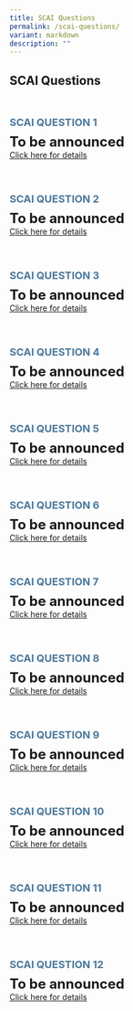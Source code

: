 ```yaml
---
title: SCAI Questions
permalink: /scai-questions/
variant: markdown
description: ""
---
```

## SCAI Questions

<div style="padding: 25px 0px 0px 0px;"></div>

<div style="font-size:18px;line-height:38px; color: #4b789b"><b>SCAI QUESTION 1</b></div>
<div style="font-size:24px;"><b>To be announced</b><br></div>
<a href="/scai-question-1/">Click here for details</a>

<div style="padding: 50px 0px 0px 0px;"></div>

<div style="font-size:18px;line-height:38px; color: #4b789b"><b>SCAI QUESTION 2</b></div>
<div style="font-size:24px;"><b>To be announced</b><br></div>
<a href="/scai-question-2/">Click here for details</a>

<div style="padding: 50px 0px 0px 0px;"></div>

<div style="font-size:18px;line-height:38px; color: #4b789b"><b>SCAI QUESTION 3</b></div>
<div style="font-size:24px;"><b>To be announced</b><br></div>
<a href="/scai-question-3/">Click here for details</a>

<div style="padding: 50px 0px 0px 0px;"></div>

<div style="font-size:18px;line-height:38px; color: #4b789b"><b>SCAI QUESTION 4</b></div>
<div style="font-size:24px;"><b>To be announced</b><br></div>
<a href="/scai-question-4/">Click here for details</a>

<div style="padding: 50px 0px 0px 0px;"></div>

<div style="font-size:18px;line-height:38px; color: #4b789b"><b>SCAI QUESTION 5</b></div>
<div style="font-size:24px;"><b>To be announced</b><br></div>
<a href="/scai-question-5/">Click here for details</a>

<div style="padding: 50px 0px 0px 0px;"></div>

<div style="font-size:18px;line-height:38px; color: #4b789b"><b>SCAI QUESTION 6</b></div>
<div style="font-size:24px;"><b>To be announced</b><br></div>
<a href="/scai-question-6/">Click here for details</a>

<div style="padding: 50px 0px 0px 0px;"></div>

<div style="font-size:18px;line-height:38px; color: #4b789b"><b>SCAI QUESTION 7</b></div>
<div style="font-size:24px;"><b>To be announced</b><br></div>
<a href="/scai-question-7/">Click here for details</a>

<div style="padding: 50px 0px 0px 0px;"></div>

<div style="font-size:18px;line-height:38px; color: #4b789b"><b>SCAI QUESTION 8</b></div>
<div style="font-size:24px;"><b>To be announced</b><br></div>
<a href="/scai-question-8/">Click here for details</a>

<div style="padding: 50px 0px 0px 0px;"></div>

<div style="font-size:18px;line-height:38px; color: #4b789b"><b>SCAI QUESTION 9</b></div>
<div style="font-size:24px;"><b>To be announced</b><br></div>
<a href="/scai-question-9/">Click here for details</a>

<div style="padding: 50px 0px 0px 0px;"></div>

<div style="font-size:18px;line-height:38px; color: #4b789b"><b>SCAI QUESTION 10</b></div>
<div style="font-size:24px;"><b>To be announced</b><br></div>
<a href="/scai-question-10/">Click here for details</a>

<div style="padding: 50px 0px 0px 0px;"></div>

<div style="font-size:18px;line-height:38px; color: #4b789b"><b>SCAI QUESTION 11</b></div>
<div style="font-size:24px;"><b>To be announced</b><br></div>
<a href="/scai-question-11/">Click here for details</a>

<div style="padding: 50px 0px 0px 0px;"></div>

<div style="font-size:18px;line-height:38px; color: #4b789b"><b>SCAI QUESTION 12</b></div>
<div style="font-size:24px;"><b>To be announced</b><br></div>
<a href="/scai-question-12/">Click here for details</a>